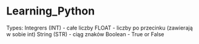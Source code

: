 # Learning_Python
Types:
Integrers (INT) - całe liczby
FLOAT - liczby po przecinku (zawierają w sobie int)
String (STR) - ciąg znaków
Boolean - True or False
